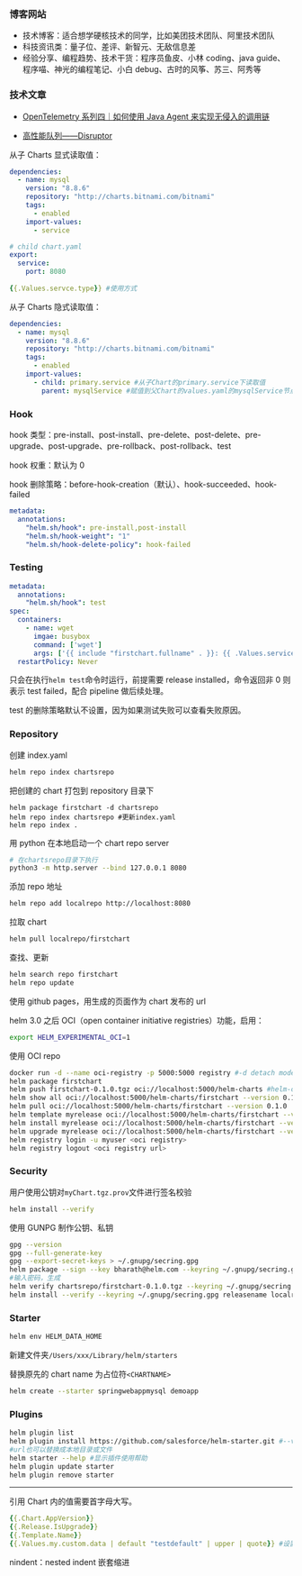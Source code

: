 ### 博客网站

- 技术博客：适合想学硬核技术的同学，比如美团技术团队、阿里技术团队
- 科技资讯类：量子位、差评、新智元、无敌信息差
- 经验分享、编程趋势、技术干货：程序员鱼皮、小林 coding、java guide、程序喵、神光的编程笔记、小白 debug、古时的风筝、苏三、阿秀等

### 技术文章

- [OpenTelemetry 系列四｜如何使用 Java Agent 来实现无侵入的调用链](https://xie.infoq.cn/article/a3814f9326781409a05edc23d)

- [高性能队列——Disruptor](https://tech.meituan.com/2016/11/18/disruptor.html)



从子 Charts 显式读取值：

```yaml
dependencies:
  - name: mysql
    version: "8.8.6"
    repository: "http://charts.bitnami.com/bitnami"
    tags:
      - enabled
    import-values:
      - service

# child chart.yaml
export:
  service:
    port: 8080
    
{{.Values.servce.type}} #使用方式
```

从子 Charts 隐式读取值：

```yaml
dependencies:
  - name: mysql
    version: "8.8.6"
    repository: "http://charts.bitnami.com/bitnami"
    tags:
      - enabled
    import-values:
      - child: primary.service #从子Chart的primary.service下读取值
        parent: mysqlService #赋值到父Chart的values.yaml的mysqlService节点下
```

### Hook

hook 类型：pre-install、post-install、pre-delete、post-delete、pre-upgrade、post-upgrade、pre-rollback、post-rollback、test

hook 权重：默认为 0

hook 删除策略：before-hook-creation（默认）、hook-succeeded、hook-failed

```yaml
metadata:
  annotations: 
    "helm.sh/hook": pre-install,post-install
    "helm.sh/hook-weight": "1"
    "helm.sh/hook-delete-policy": hook-failed
```

### Testing

```yaml
metadata:
  annotations: 
    "helm.sh/hook": test
spec:
  containers:
    - name: wget
      imgae: busybox
      command: ['wget']
      args: ['{{ include "firstchart.fullname" . }}: {{ .Values.service.port }}']
  restartPolicy: Never
```

只会在执行`helm test`命令时运行，前提需要 release installed，命令返回非 0 则表示 test failed，配合 pipeline 做后续处理。

test 的删除策略默认不设置，因为如果测试失败可以查看失败原因。

### Repository

创建 index.yaml

```bash
helm repo index chartsrepo
```

把创建的 chart 打包到 repository 目录下

```
helm package firstchart -d chartsrepo
helm repo index chartsrepo #更新index.yaml
helm repo index .
```

用 python 在本地启动一个 chart repo server

```bash
# 在chartsrepo目录下执行
python3 -m http.server --bind 127.0.0.1 8080
```

添加 repo 地址

```bash
helm repo add localrepo http://localhost:8080
```

拉取 chart

```bash
helm pull localrepo/firstchart
```

查找、更新

```bash
helm search repo firstchart
helm repo update
```

使用 github pages，用生成的页面作为 chart 发布的 url

helm 3.0 之后 OCI（open container initiative registries）功能，启用：

```bash
export HELM_EXPERIMENTAL_OCI=1
```

使用 OCI repo

```bash
docker run -d --name oci-registry -p 5000:5000 registry #-d detach mode
helm package firstchart
helm push firstchart-0.1.0.tgz oci://localhost:5000/helm-charts #helm-charts为repo name
helm show all oci://localhost:5000/helm-charts/firstchart --version 0.1.0
helm pull oci://localhost:5000/helm-charts/firstchart --version 0.1.0
helm template myrelease oci://localhost:5000/helm-charts/firstchart --version 0.1.0
helm install myrelease oci://localhost:5000/helm-charts/firstchart --version 0.1.0
helm upgrade myrelease oci://localhost:5000/helm-charts/firstchart --version 0.2.0 #新版本
helm registry login -u myuser <oci registry>
helm registry logout <oci registry url>
```

### Security

用户使用公钥对`myChart.tgz.prov`文件进行签名校验

```bash
helm install --verify
```

使用 GUNPG 制作公钥、私钥

```bash
gpg --version
gpg --full-generate-key
gpg --export-secret-keys > ~/.gnupg/secring.gpg
helm package --sign --key bharath@helm.com --keyring ~/.gnupg/secring.gpg firstchart -d chartsrepo
#输入密码，生成
helm verify chartsrepo/firstchart-0.1.0.tgz --keyring ~/.gnupg/secring.gpg #使用公钥校验
helm install --verify --keyring ~/.gnupg/secring.gpg releasename localrepo/firstchart
```

### Starter

```bash
helm env HELM_DATA_HOME
```

新建文件夹`/Users/xxx/Library/helm/starters`

替换原先的 chart name 为占位符`<CHARTNAME>`

```bash
helm create --starter springwebappmysql demoapp
```

### Plugins

```bash
helm plugin list
helm plugin install https://github.com/salesforce/helm-starter.git #--verison xxx
#url也可以替换成本地目录或文件
helm starter --help #显示插件使用帮助
helm plugin update starter
helm plugin remove starter
```









---

引用 Chart 内的值需要首字母大写。

```yaml
{{.Chart.AppVersion}}
{{.Release.IsUpgrade}}
{{.Template.Name}}
{{.Values.my.custom.data | default "testdefault" | upper | quote}} #设置默认值，加双引号
```

nindent：nested indent 嵌套缩进
